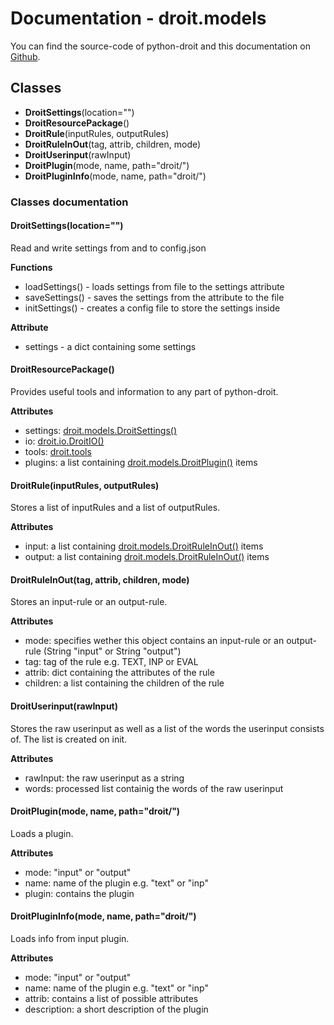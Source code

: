 # Documentation - droit.models
You can find the source-code of python-droit and this documentation on [Github](https://github.com/jaybeejs/python-droit).


## Classes
- **DroitSettings**(location="")
- **DroitResourcePackage**()
- **DroitRule**(inputRules, outputRules)
- **DroitRuleInOut**(tag, attrib, children, mode)
- **DroitUserinput**(rawInput)
- **DroitPlugin**(mode, name, path="droit/")
- **DroitPluginInfo**(mode, name, path="droit/")

### Classes documentation
#### DroitSettings(location="")
Read and write settings from and to config.json  
  
**Functions**

- loadSettings() - loads settings from file to the settings attribute
- saveSettings() - saves the settings from the attribute to the file
- initSettings() - creates a config file to store the settings inside

**Attribute**

- settings - a dict containing some settings

#### DroitResourcePackage()
Provides useful tools and information to any part of python-droit.

**Attributes**

- settings: [droit.models.DroitSettings()](#droitsettingslocation)
- io: [droit.io.DroitIO()](https://github.com/jaybeejs/python-droit/blob/master/docs/io.md)
- tools: [droit.tools](https://github.com/jaybeejs/python-droit/blob/master/docs/tools.md)
- plugins: a list containing [droit.models.DroitPlugin()](#droitpluginmode-name) items

#### DroitRule(inputRules, outputRules)
Stores a list of inputRules and a list of outputRules.

**Attributes**

- input: a list containing [droit.models.DroitRuleInOut()](#droitruleinouttag-attrib-children-mode) items
- output: a list containing [droit.models.DroitRuleInOut()](#droitruleinouttag-attrib-children-mode) items

#### DroitRuleInOut(tag, attrib, children, mode)
Stores an input-rule or an output-rule.

**Attributes**

- mode: specifies wether this object contains an input-rule or an output-rule (String "input" or String "output")
- tag: tag of the rule e.g. TEXT, INP or EVAL
- attrib: dict containing the attributes of the rule
- children: a list containing the children of the rule

#### DroitUserinput(rawInput)
Stores the raw userinput as well as a list of the words the userinput consists of. The list is created on init.

**Attributes**

- rawInput: the raw userinput as a string
- words: processed list containig the words of the raw userinput

#### DroitPlugin(mode, name, path="droit/")
Loads a plugin.

**Attributes**

- mode: "input" or "output"
- name: name of the plugin e.g. "text" or "inp"
- plugin: contains the plugin

#### DroitPluginInfo(mode, name, path="droit/")
Loads info from input plugin.

**Attributes**

- mode: "input" or "output"
- name: name of the plugin e.g. "text" or "inp"
- attrib: contains a list of possible attributes
- description: a short description of the plugin
